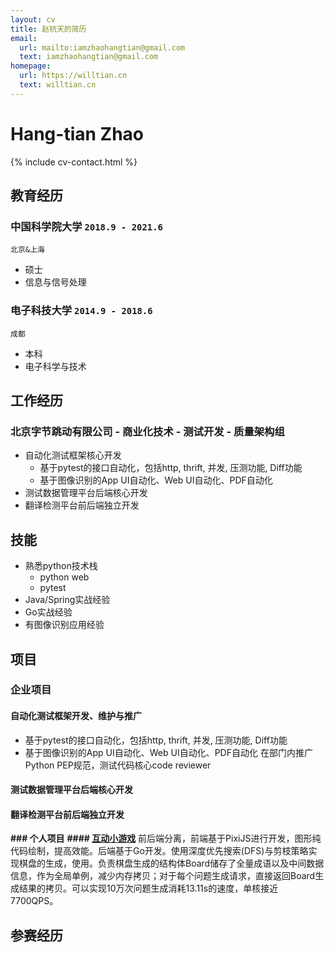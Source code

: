 ```yaml
---
layout: cv
title: 赵杭天的简历
email:
  url: mailto:iamzhaohangtian@gmail.com
  text: iamzhaohangtian@gmail.com
homepage:
  url: https://willtian.cn
  text: willtian.cn
---
```


# Hang-tian **Zhao**

<!--
include contact information from the front matter
Supported arguments:
    - homepage: url, text
    - phone
    - email
-->

{% include cv-contact.html %}

## 教育经历

### **中国科学院大学** `2018.9 - 2021.6`

```
北京&上海
```

- 硕士
- 信息与信号处理

### **电子科技大学** `2014.9 - 2018.6`

```
成都
```

- 本科
- 电子科学与技术


## 工作经历

### 北京字节跳动有限公司 - 商业化技术 - 测试开发 - 质量架构组
- 自动化测试框架核心开发
  - 基于pytest的接口自动化，包括http, thrift, 并发, 压测功能, Diff功能
  - 基于图像识别的App UI自动化、Web UI自动化、PDF自动化
- 测试数据管理平台后端核心开发
- 翻译检测平台前后端独立开发

## 技能
- 熟悉python技术栈
  - python web
  - pytest
- Java/Spring实战经验
- Go实战经验
- 有图像识别应用经验

## 项目
### 企业项目
#### 自动化测试框架开发、维护与推广
  - 基于pytest的接口自动化，包括http, thrift, 并发, 压测功能, Diff功能
  - 基于图像识别的App UI自动化、Web UI自动化、PDF自动化
在部门内推广Python PEP规范，测试代码核心code reviewer

#### 测试数据管理平台后端核心开发
#### 翻译检测平台前后端独立开发


**### 个人项目**
**#### [互动小游戏](https://github.com/Zhao-hangtian/happy-star)**
前后端分离，前端基于PixiJS进行开发，图形纯代码绘制，提高效能。后端基于Go开发。使用深度优先搜索(DFS)与剪枝策略实现棋盘的生成，使用。负责棋盘生成的结构体Board储存了全量成语以及中间数据信息，作为全局单例，减少内存拷贝；对于每个问题生成请求，直接返回Board生成结果的拷贝。可以实现10万次问题生成消耗13.11s的速度，单核接近7700QPS。


## 参赛经历



<!-- ### Footer

Last updated: May 2013 -->
